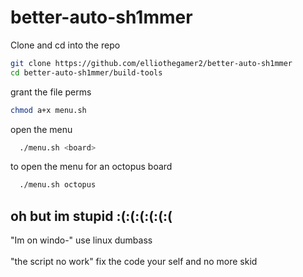 # better-auto-sh1mmer

 Clone and cd into the repo
  ```bash
  git clone https://github.com/elliothegamer2/better-auto-sh1mmer
  cd better-auto-sh1mmer/build-tools
  ```

  grant the file perms
  ```bash
  chmod a+x menu.sh
  ```

  open the menu
  ```bash
    ./menu.sh <board>
  ```

  to open the menu for an octopus board
  ```bash
    ./menu.sh octopus
  ```

## oh but im stupid :(:(:(:(:(:(

"Im on windo-"
use linux dumbass<br>
<br>"the script no work"
fix the code your self and no more skid

